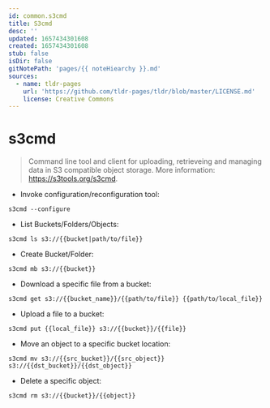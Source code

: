 ```yaml
---
id: common.s3cmd
title: S3cmd
desc: ''
updated: 1657434301608
created: 1657434301608
stub: false
isDir: false
gitNotePath: 'pages/{{ noteHiearchy }}.md'
sources:
  - name: tldr-pages
    url: 'https://github.com/tldr-pages/tldr/blob/master/LICENSE.md'
    license: Creative Commons
---
```

# s3cmd

> Command line tool and client for uploading, retrieveing and managing data in S3 compatible object storage.
> More information: <https://s3tools.org/s3cmd>.

- Invoke configuration/reconfiguration tool:

`s3cmd --configure`

- List Buckets/Folders/Objects:

`s3cmd ls s3://{{bucket|path/to/file}}`

- Create Bucket/Folder:

`s3cmd mb s3://{{bucket}}`

- Download a specific file from a bucket:

`s3cmd get s3://{{bucket_name}}/{{path/to/file}} {{path/to/local_file}}`

- Upload a file to a bucket:

`s3cmd put {{local_file}} s3://{{bucket}}/{{file}}`

- Move an object to a specific bucket location:

`s3cmd mv s3://{{src_bucket}}/{{src_object}} s3://{{dst_bucket}}/{{dst_object}}`

- Delete a specific object:

`s3cmd rm s3://{{bucket}}/{{object}}`

